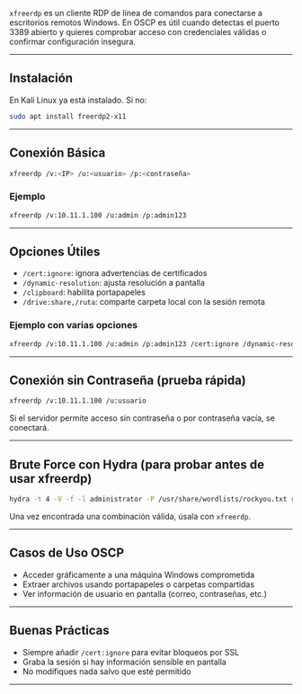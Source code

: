 `xfreerdp` es un cliente RDP de línea de comandos para conectarse a escritorios remotos Windows. En OSCP es útil cuando detectas el puerto 3389 abierto y quieres comprobar acceso con credenciales válidas o confirmar configuración insegura.

---

## Instalación

En Kali Linux ya está instalado. Si no:
```bash
sudo apt install freerdp2-x11
```

---

## Conexión Básica

```bash
xfreerdp /v:<IP> /u:<usuario> /p:<contraseña>
```

### Ejemplo
```bash
xfreerdp /v:10.11.1.100 /u:admin /p:admin123
```

---

## Opciones Útiles

- `/cert:ignore`: ignora advertencias de certificados
- `/dynamic-resolution`: ajusta resolución a pantalla
- `/clipboard`: habilita portapapeles
- `/drive:share,/ruta`: comparte carpeta local con la sesión remota

### Ejemplo con varias opciones
```bash
xfreerdp /v:10.11.1.100 /u:admin /p:admin123 /cert:ignore /dynamic-resolution /clipboard
```

---

## Conexión sin Contraseña (prueba rápida)

```bash
xfreerdp /v:10.11.1.100 /u:usuario
```

Si el servidor permite acceso sin contraseña o por contraseña vacía, se conectará.

---

## Brute Force con Hydra (para probar antes de usar xfreerdp)

```bash
hydra -t 4 -V -f -l administrator -P /usr/share/wordlists/rockyou.txt rdp://10.11.1.100
```

Una vez encontrada una combinación válida, úsala con `xfreerdp`.

---

## Casos de Uso OSCP

- Acceder gráficamente a una máquina Windows comprometida
- Extraer archivos usando portapapeles o carpetas compartidas
- Ver información de usuario en pantalla (correo, contraseñas, etc.)

---

## Buenas Prácticas

- Siempre añadir `/cert:ignore` para evitar bloqueos por SSL
- Graba la sesión si hay información sensible en pantalla
- No modifiques nada salvo que esté permitido

---
